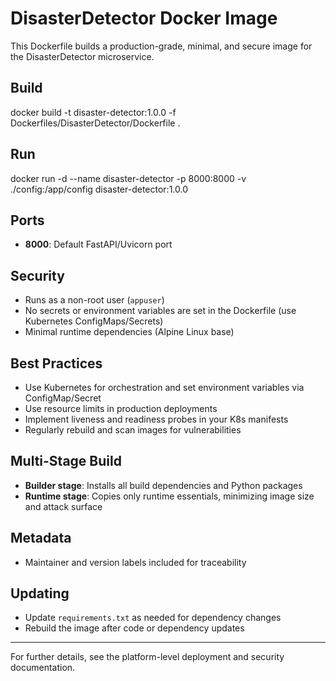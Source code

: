 # DisasterDetector Docker Image

This Dockerfile builds a production-grade, minimal, and secure image for the DisasterDetector microservice.

## Build

docker build -t disaster-detector:1.0.0 -f Dockerfiles/DisasterDetector/Dockerfile .

## Run

docker run -d
--name disaster-detector
-p 8000:8000
-v ./config:/app/config
disaster-detector:1.0.0


## Ports

- **8000**: Default FastAPI/Uvicorn port

## Security

- Runs as a non-root user (`appuser`)
- No secrets or environment variables are set in the Dockerfile (use Kubernetes ConfigMaps/Secrets)
- Minimal runtime dependencies (Alpine Linux base)

## Best Practices

- Use Kubernetes for orchestration and set environment variables via ConfigMap/Secret
- Use resource limits in production deployments
- Implement liveness and readiness probes in your K8s manifests
- Regularly rebuild and scan images for vulnerabilities

## Multi-Stage Build

- **Builder stage**: Installs all build dependencies and Python packages
- **Runtime stage**: Copies only runtime essentials, minimizing image size and attack surface

## Metadata

- Maintainer and version labels included for traceability

## Updating

- Update `requirements.txt` as needed for dependency changes
- Rebuild the image after code or dependency updates

---

For further details, see the platform-level deployment and security documentation.
